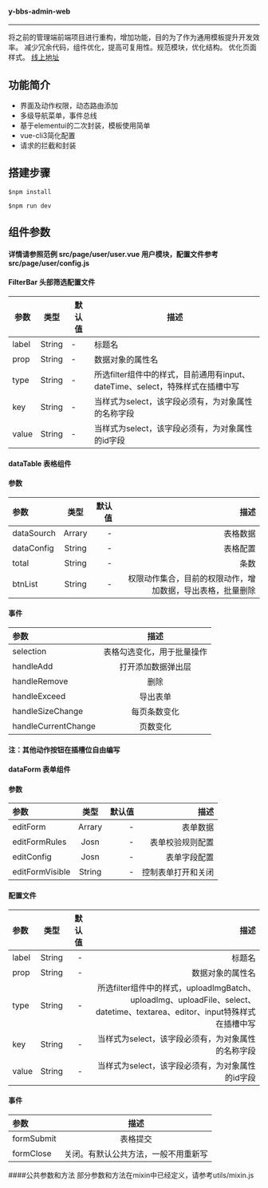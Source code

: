 <!--
 * @Description: 
 * @Version: 2.0
 * @Autor: wudalei
 * @Date: 2020-01-04 12:35:48
 * @LastEditors  : wudalei
 * @LastEditTime : 2020-01-19 11:21:47
 -->
#### y-bbs-admin-web
---
将之前的管理端前端项目进行重构，增加功能，目的为了作为通用模板提升开发效率。
减少冗余代码，组件优化，提高可复用性。规范模块，优化结构。
优化页面样式。
[线上地址](https://www.ysdevelop.cn/project/web/#/login)

功能简介
---
- 界面及动作权限，动态路由添加
- 多级导航菜单，事件总线
- 基于elementui的二次封装，模板使用简单
- vue-cli3简化配置
- 请求的拦截和封装


搭建步骤
---
```
$npm install
```
```
$npm run dev
```

组件参数
---
#### 详情请参照范例 src/page/user/user.vue 用户模块，配置文件参考 src/page/user/config.js

#### FilterBar 头部筛选配置文件

 参数 | 类型 | 默认值 | 描述 
---|---|---|---
 label | String | - | 标题名 
 prop | String | -| 数据对象的属性名 
 type | String |-| 所选filter组件中的样式，目前通用有input、dateTime、select，特殊样式在插槽中写 
 key | String | - | 当样式为select，该字段必须有，为对象属性的名称字段 
 value | String | - | 当样式为select，该字段必须有，为对象属性的id字段 

#### dataTable 表格组件
#### 参数

| 参数  | 类型  | 默认值 | 描述 |
| :------------ |:---------------:| -----:| -----:|
| dataSourch     | Arrary | - | 表格数据 |
| dataConfig      | String        | -| 表格配置 |
| total | String        |   -| 条数 |
| btnList | String       |   - | 权限动作集合，目前的权限动作，增加数据，导出表格，批量删除 |

#### 事件

| 参数  | 描述 |
| :------------ |:---------------:|
| selection     | 表格勾选变化，用于批量操作 |
| handleAdd      | 打开添加数据弹出层 |
| handleRemove | 删除       |
| handleExceed | 导出表单       |
| handleSizeChange | 每页条数变化       |
| handleCurrentChange | 页数变化       |

#### 注：其他动作按钮在插槽位自由编写
#### dataForm 表单组件
#### 参数

| 参数  | 类型  | 默认值 | 描述 |
| :------------ |:---------------:| -----:| -----:|
| editForm     | Arrary | - | 表单数据 |
| editFormRules      | Josn        | -| 表单校验规则配置 |
| editConfig | Josn        |   -| 表单字段配置 |
| editFormVisible | String       |   - |控制表单打开和关闭|

#### 配置文件

| 参数  | 类型  | 默认值 | 描述 |
| :------------ |:---------------:| -----:| -----:|
| label     | String | - | 标题名 |
| prop      | String        | -| 数据对象的属性名 |
| type | String        |   -| 所选filter组件中的样式，uploadImgBatch、uploadImg、uploadFile、select、datetime、textarea、editor、input特殊样式在插槽中写 |
| key | String       |   - | 当样式为select，该字段必须有，为对象属性的名称字段 |
| value | String       |  - | 当样式为select，该字段必须有，为对象属性的id字段 |

#### 事件

| 参数  | 描述 |
| :------------ |:---------------:|
| formSubmit     | 表格提交 |
| formClose      | 关闭。有默认公共方法，一般不用重新写 |
####公共参数和方法
部分参数和方法在mixin中已经定义，请参考utils/mixin.js
